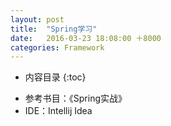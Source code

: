 ```yaml
---
layout: post
title:  "Spring学习"
date:   2016-03-23 18:08:00 ＋8000
categories: Framework
---
```

* 内容目录
{:toc}

+ 参考书目：《Spring实战》
+ IDE：Intellij Idea